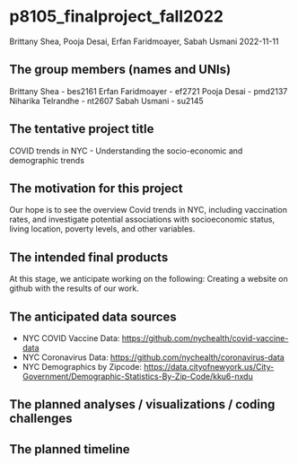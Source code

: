 p8105_finalproject_fall2022
================
Brittany Shea, Pooja Desai, Erfan Faridmoayer, Sabah Usmani
2022-11-11

## The group members (names and UNIs)

Brittany Shea - bes2161 Erfan Faridmoayer - ef2721 Pooja Desai - pmd2137
Niharika Telrandhe - nt2607 Sabah Usmani - su2145

## The tentative project title

COVID trends in NYC - Understanding the socio-economic and demographic
trends

## The motivation for this project

Our hope is to see the overview Covid trends in NYC, including
vaccination rates, and investigate potential associations with
socioeconomic status, living location, poverty levels, and other
variables.

## The intended final products

At this stage, we anticipate working on the following: Creating a
website on github with the results of our work.

## The anticipated data sources

-   NYC COVID Vaccine Data:
    <https://github.com/nychealth/covid-vaccine-data>
-   NYC Coronavirus Data:
    <https://github.com/nychealth/coronavirus-data>
-   NYC Demographics by Zipcode:
    <https://data.cityofnewyork.us/City-Government/Demographic-Statistics-By-Zip-Code/kku6-nxdu>

## The planned analyses / visualizations / coding challenges

## The planned timeline
